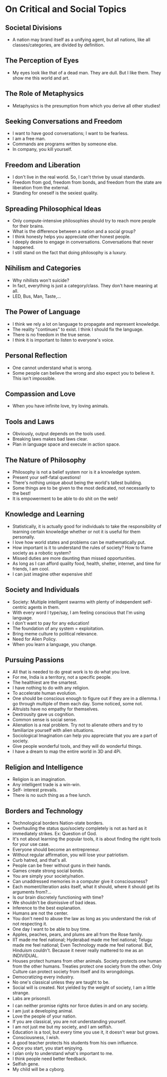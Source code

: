 
# On Critical and Social Topics

## Societal Divisions

- A nation may brand itself as a unifying agent, but all nations, like all classes/categories, are divided by definition.

## The Perception of Eyes

- My eyes look like that of a dead man. They are dull. But I like them. They show me this world and art.

## The Role of Metaphysics

- Metaphysics is the presumption from which you derive all other studies!

## Seeking Conversations and Freedom

- I want to have good conversations; I want to be fearless.
- I am a free man.
- Commands are programs written by someone else.
- In company, you kill yourself.

## Freedom and Liberation

- I don't live in the real world. So, I can't thrive by usual standards.
- Freedom from god, freedom from bonds, and freedom from the state are liberation from the external.
- Standing for oneself is the sexiest quality.

## Spreading Philosophical Ideas

- Only compute-intensive philosophies should try to reach more people for their brains.
- What is the difference between a nation and a social group?
- I think honesty helps you appreciate other honest people.
- I deeply desire to engage in conversations. Conversations that never happened.
- I still stand on the fact that doing philosophy is a luxury.

## Nihilism and Categories

- Why nihilists won't suicide?
- In fact, everything is just a category/class. They don't have meaning at all.
- LED, Bus, Man, Taste,...

## The Power of Language

- I think we rely a lot on language to propagate and represent knowledge.
- The reality "continues" to exist. I think I should fix the language.
- There is no freedom in the true sense.
- I think it is important to listen to everyone's voice.

## Personal Reflection

- One cannot understand what is wrong.
- Some people can believe the wrong and also expect you to believe it. This isn't impossible.

## Compassion and Love

- When you have infinite love, try loving animals.

## Tools and Laws

- Obviously, output depends on the tools used.
- Breaking laws makes bad laws clear.
- Plan in language space and execute in action space.

## The Nature of Philosophy

- Philosophy is not a belief system nor is it a knowledge system.
- Present your self-fatal questions!
- There's nothing unique about being the world's tallest building.
- Some things are to be given to the most dedicated, not necessarily to the best!
- It is empowerment to be able to do shit on the web!

## Knowledge and Learning

- Statistically, it is actually good for individuals to take the responsibility of learning certain knowledge whether or not it is useful for them personally.
- I love how world states and problems can be mathematically put.
- How important is it to understand the rules of society? How to frame society as a robotic system?
- Missed duties are more daunting than missed opportunities.
- As long as I can afford quality food, health, shelter, internet, and time for friends, I am cool.
- I can just imagine other expensive shit!

## Society and Individuals

- Society: Multiple intelligent swarms with plenty of independent self-centric agents in them.
- With every word I type/say, I am feeling conscious that I'm using language.
- I don't want to pay for any education!
- The foundation of any system = exploitation.
- Bring meme culture to political relevance.
- Need for Alien Policy.
- When you learn a language, you change.

## Pursuing Passions

- All that is needed to do great work is to do what you love.
- For me, India is a territory, not a specific people.
- The healthiest are the smartest.
- I have nothing to do with any religion.
- To accelerate human evolution.
- One should be conscious enough to figure out if they are in a dilemma. I go through multiple of them each day. Some noticed, some not.
- Altruists have no empathy for themselves.
- Dextrousity gave us cognition.
- Common sense is social sense.
- Alienation is a real problem. Try not to alienate others and try to familiarize yourself with alien situations.
- Sociological Imagination can help you appreciate that you are a part of society.
- Give people wonderful tools, and they will do wonderful things.
- I have a dream to map the entire world in 3D and 4Pi.

## Religion and Intelligence

- Religion is an imagination.
- Any intelligent trade is a win-win.
- Self- interest prevails.
- There is no such thing as a free lunch.

## Borders and Technology

- Technological borders Nation-state borders.
- Overhauling the status quo/society completely is not as hard as it immediately strikes. Ex: Question of God.
- It's not about learning the popular tools, it is about finding the right tools for your use case.
- Everyone should become an entrepreneur.
- Without regular affirmation, you will lose your patriotism.
- Curb hatred, and that's all.
- People can be freer without guns in their hands.
- Games create strong social bonds.
- You are simply your society/nation.
- Can unaddressed memories in a computer give it consciousness?
- Each moment/iteration asks itself, what it should, where it should get its arguments from?...
- Is our brain discretely functioning with time?
- We shouldn't be dismissive of bad ideas.
- Inference to the best explanation.
- Humans are not the center.
- You don't need to abuse the law as long as you understand the risk of not respecting it.
- One day I want to be able to buy time.
- Apples, peaches, pears, and plums are all from the Rose family.
- IIT made me feel national; Hyderabad made me feel national; Telugu made me feel national; Even Technology made me feel national. But, Hinduism couldn't. Because it never really mattered to me as an INDIVIDUAL.
- Houses protect humans from other animals. Society protects one human from the other humans. Treaties protect one society from the other. Only Culture can protect society from itself and its wrongdoings.
- Democratizing every industry.
- No one's classical unless they are taught to be.
- Social will is created. Not yielded by the weight of society, I am a little strange.
- Labs are prisons⛓.
- I can neither promise rights nor force duties in and on any society.
- I am just a developing animal.
- Love the people of your nation.
- If you are classical, you are not understanding yourself.
- I am not just me but my society, and I am selfish.
- Education is a tool, but every time you use it, it doesn't wear but grows.
- Consciousness, I wish.
- A good teacher protects his students from his own influence.
- Once you start, you start enjoying.
- I plan only to understand what's important to me.
- I think people need better feedback.
- Selfish gene.
- My child will be a cyborg.
